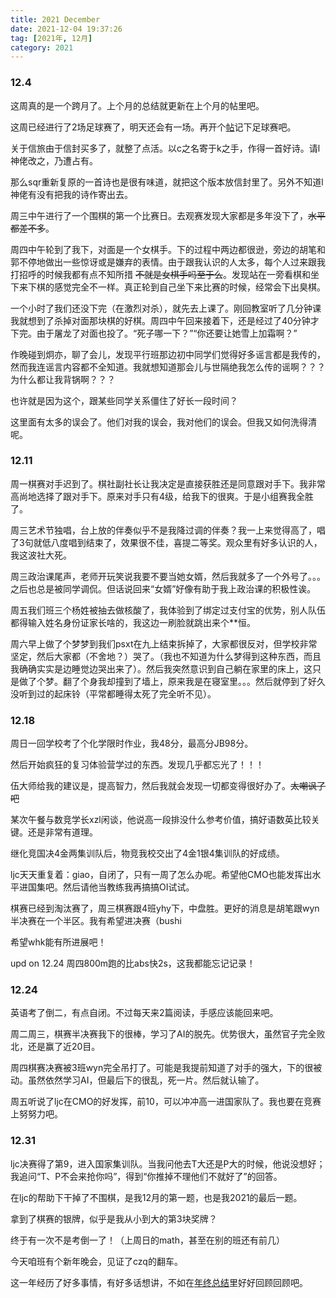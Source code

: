 ```yaml
---
title: 2021 December
date: 2021-12-04 19:37:26
tag: [2021年, 12月]
category: 2021
---
```


### 12.4

这周真的是一个跨月了。上个月的总结就更新在上个月的帖里吧。

这周已经进行了2场足球赛了，明天还会有一场。再开个[帖](/post/footballmatch)记下足球赛吧。

关于信旅由于信封买多了，就整了点活。以c之名寄于k之手，作得一首好诗。请l神佬改之，乃遭占有。

那么sqr重新复原的一首诗也是很有味道，就把这个版本放信封里了。另外不知道l神佬有没有把我的诗作寄出去。

周三中午进行了一个围棋的第一个比赛日。去观赛发现大家都是多年没下了，~~水平都差不多~~。

周四中午轮到了我下，对面是一个女棋手。下的过程中两边都很逊，旁边的胡笔和郭不停地做出一些惊讶或是嫌弃的表情。由于跟我认识的人太多，每个人过来跟我打招呼的时候我都有点不知所措 ~~不就是女棋手吗至于么~~。发现站在一旁看棋和坐下来下棋的感觉完全不一样。真正轮到自己坐下来比赛的时候，经常会下出臭棋。

一个小时了我们还没下完（在激烈对杀），就先去上课了。刚回教室听了几分钟课我就想到了杀掉对面那块棋的好棋。周四中午回来接着下，还是经过了40分钟才下完。由于屠龙了对面也投了。“死子哪一下？”“你还要让她雪上加霜啊？”

作晚碰到炯亦，聊了会儿，发现平行班那边初中同学们觉得好多谣言都是我传的，然而我连谣言内容都不全知道。我就想知道那会儿与世隔绝我怎么传的谣啊？？？为什么都让我背锅啊？？？

也许就是因为这个，跟某些同学关系僵住了好长一段时间？

这里面有太多的误会了。他们对我的误会，我对他们的误会。但我又如何洗得清呢。

### 12.11

周一棋赛对手迟到了。棋社副社长让我决定是直接获胜还是同意跟对手下。我非常高尚地选择了跟对手下。原来对手只有4级，给我下的很爽。于是小组赛我全胜了。

周三艺术节独唱，台上放的伴奏似乎不是我降过调的伴奏？我一上来觉得高了，唱了3句就低八度唱到结束了，效果很不佳，喜提二等奖。观众里有好多认识的人，我这波社大死。

周三政治课尾声，老师开玩笑说我要不要当她女婿，然后我就多了一个外号了。。。之后也总是被同学调侃。但话说回来“女婿”好像有助于我上政治课的积极性诶。

周五我们班三个杨姓被抽去做核酸了，我体验到了绑定过支付宝的优势，别人队伍都得输入姓名身份证家长啥的，我这边一刷脸就跳出来个**恒。

周六早上做了个梦梦到我们psxt在九上结束拆掉了，大家都很反对，但学校非常坚定，然后大家都（不舍地？）哭了。（我也不知道为什么梦得到这种东西，而且我确确实实是边睡觉边哭出来了）。然后我突然意识到自己躺在家里的床上，这只是做了个梦。翻了个身我却撞到了墙上，原来我是在寝室里。。。然后就停到了好久没听到过的起床铃（平常都睡得太死了完全听不见）。

### 12.18

周日一回学校考了个化学限时作业，我48分，最高分JB98分。

然后开始疯狂的复习体验营学过的东西。发现几乎都忘光了！！！

伍大师给我的建议是，提高智力，然后我就会发现一切都变得很好办了。~~太嘲讽了吧~~

某次午餐与数竞学长xzl闲谈，他说高一段排没什么参考价值，搞好语数英比较关键。还是非常有道理。

继化竞国决4金两集训队后，物竞我校交出了4金1银4集训队的好成绩。

ljc天天重复着：giao，自闭了，只有一周了怎么办呢。希望他CMO也能发挥出水平进国集吧。然后请他当教练我再搞搞OI试试。

棋赛已经到淘汰赛了，周三棋赛跟4班yhy下，中盘胜。更好的消息是胡笔跟wyn半决赛在一个半区。我有希望进决赛（bushi

希望whk能有所进展吧！

upd on 12.24 周四800m跑的比abs快2s，这我都能忘记记录！

### 12.24

英语考了倒二，有点自闭。不过每天来2篇阅读，手感应该能回来吧。

周二周三，棋赛半决赛我下的很棒，学习了AI的脱先。优势很大，虽然官子完全败北，还是赢了近20目。

周四棋赛决赛被3班wyn完全吊打了。可能是我提前知道了对手的强大，下的很被动。虽然依然学习AI，但最后下的很乱，死一片。然后就认输了。

周五听说了ljc在CMO的好发挥，前10，可以冲冲高一进国家队了。我也要在竞赛上努努力吧。

### 12.31

ljc决赛得了第9，进入国家集训队。当我问他去T大还是P大的时候，他说没想好；我追问“T、P不会来抢你吗”，得到“你推掉不理他们不就好了”的回答。

在ljc的帮助下干掉了不围棋，是我12月的第一题，也是我2021的最后一题。

拿到了棋赛的银牌，似乎是我从小到大的第3块奖牌？

终于有一次不是考倒一了！（上周日的math，甚至在别的班还有前几）

今天咱班有个新年晚会，见证了czq的翻车。

这一年经历了好多事情，有好多话想讲，不如在[年终总结](/post/my2021)里好好回顾回顾吧。